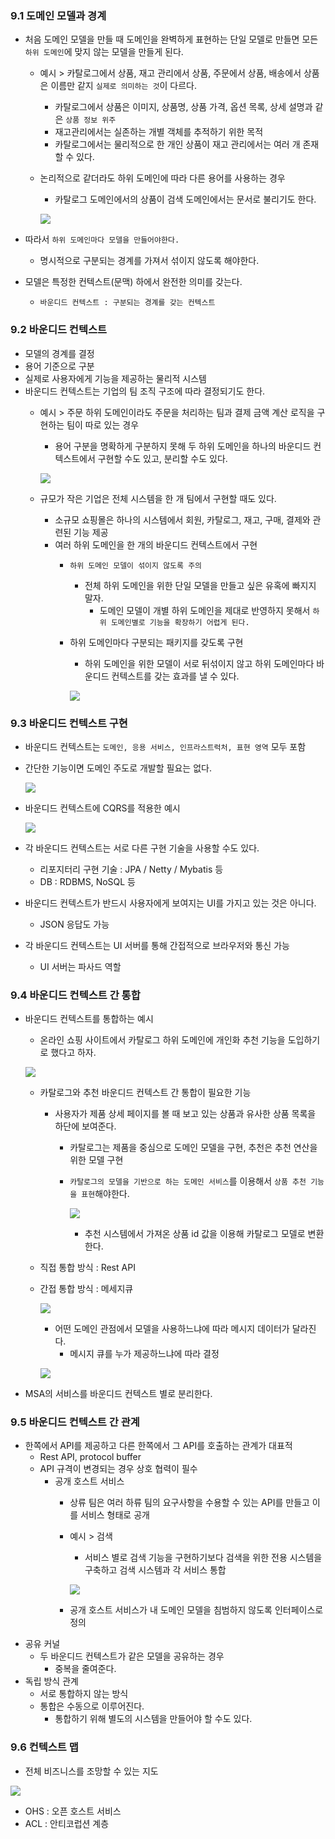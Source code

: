 ### 9.1 도메인 모델과 경계

- 처음 도메인 모델을 만들 때 도메인을 완벽하게 표현하는 단일 모델로 만들면 모든 `하위 도메인`에 맞지 않는 모델을 만들게 된다.
    - 예시 > 카탈로그에서 상품, 재고 관리에서 상품, 주문에서 상품, 배송에서 상품은 이름만 같지 `실제로 의미하는 것`이 다르다.
        - 카탈로그에서 상품은 이미지, 상품명, 상품 가격, 옵션 목록, 상세 설명과 같은 `상품 정보 위주`
        - 재고관리에서는 실존하는 개별 객체를 추적하기 위한 목적
        - 카탈로그에서는 물리적으로 한 개인 상품이 재고 관리에서는 여러 개 존재할 수 있다.
    - 논리적으로 같더라도 하위 도메인에 따라 다른 용어를 사용하는 경우
        - 카탈로그 도메인에서의 상품이 검색 도메인에서는 문서로 불리기도 한다.
        
        ![](https://velog.velcdn.com/images/bjo6300/post/99cfb6c9-d231-49d3-9cc1-43a73b93a766/image.png)

        
- 따라서 `하위 도메인마다 모델을 만들어야한다.`
    - 명시적으로 구분되는 경계를 가져서 섞이지 않도록 해야한다.
- 모델은 특정한 컨텍스트(문맥) 하에서 완전한 의미를 갖는다.
    - `바운디드 컨텍스트 : 구분되는 경계를 갖는 컨텍스트`

### 9.2 바운디드 컨텍스트

- 모델의 경계를 결정
- 용어 기준으로 구분
- 실제로 사용자에게 기능을 제공하는 물리적 시스템
- 바운디드 컨텍스트는 기업의 팀 조직 구조에 따라 결정되기도 한다.
    - 예시 > 주문 하위 도메인이라도 주문을 처리하는 팀과 결제 금액 계산 로직을 구현하는 팀이 따로 있는 경우
        - 용어 구분을 명확하게 구분하지 못해 두 하위 도메인을 하나의 바운디드 컨텍스트에서 구현할 수도 있고, 분리할 수도 있다.
        
        ![](https://velog.velcdn.com/images/bjo6300/post/77dfd07f-27ff-4377-ad34-2bc616a9cd91/image.png)

        
    - 규모가 작은 기업은 전체 시스템을 한 개 팀에서 구현할 때도 있다.
        - 소규모 쇼핑몰은 하나의 시스템에서 회원, 카탈로그, 재고, 구매, 결제와 관련된 기능 제공
        - 여러 하위 도메인을 한 개의 바운디드 컨텍스트에서 구현
            - `하위 도메인 모델이 섞이지 않도록 주의`
                - 전체 하위 도메인을 위한 단일 모델을 만들고 싶은 유혹에 빠지지 말자.
                    - 도메인 모델이 개별 하위 도메인을 제대로 반영하지 못해서 `하위 도메인별로 기능을 확장하기 어렵게 된다.`
            - 하위 도메인마다 구분되는 패키지를 갖도록 구현
                - 하위 도메인을 위한 모델이 서로 뒤섞이지 않고 하위 도메인마다 바운디드 컨텍스트를 갖는 효과를 낼 수 있다.
                
                ![](https://velog.velcdn.com/images/bjo6300/post/a6f1b4c5-4f71-4a68-bd10-bf416ddf029b/image.png)

                

### 9.3 바운디드 컨텍스트 구현

- 바운디드 컨텍스트는 `도메인, 응용 서비스, 인프라스트럭처, 표현 영역` 모두 포함
- 간단한 기능이면 도메인 주도로 개발할 필요는 없다.
    
    ![](https://velog.velcdn.com/images/bjo6300/post/14736d20-26fe-4494-bdff-28f07bad4b47/image.png)

    
- 바운디드 컨텍스트에 CQRS를 적용한 예시
    
    ![](https://velog.velcdn.com/images/bjo6300/post/0d4c91f0-566c-41e8-bda3-aae62a7d3059/image.png)

    
- 각 바운디드 컨텍스트는 서로 다른 구현 기술을 사용할 수도 있다.
    - 리포지터리 구현 기술 : JPA / Netty / Mybatis 등
    - DB : RDBMS, NoSQL 등
- 바운디드 컨텍스트가 반드시 사용자에게 보여지는 UI를 가지고 있는 것은 아니다.
    - JSON 응답도 가능
- 각 바운디드 컨텍스트는 UI 서버를 통해 간접적으로 브라우저와 통신 가능
    - UI 서버는 파사드 역할

### 9.4 바운디드 컨텍스트 간 통합

- 바운디드 컨텍스트를 통합하는 예시
    - 온라인 쇼핑 사이트에서 카탈로그 하위 도메인에 개인화 추천 기능을 도입하기로 했다고 하자.
    
    ![](https://velog.velcdn.com/images/bjo6300/post/0688b1b7-f25f-431e-aa16-150d7e5ec712/image.png)

    
    - 카탈로그와 추천 바운디드 컨텍스트 간 통합이 필요한 기능
        - 사용자가 제품 상세 페이지를 볼 때 보고 있는 상품과 유사한 상품 목록을 하단에 보여준다.
            - 카탈로그는 제품을 중심으로 도메인 모델을 구현, 추천은 추천 연산을 위한 모델 구현
            - `카탈로그의 모델을 기반으로 하는 도메인 서비스`를 이용해서 `상품 추천 기능을 표현`해야한다.
                
                ![](https://velog.velcdn.com/images/bjo6300/post/478ed316-4637-4958-9cc1-35bf51edb604/image.png)

                
                - 추천 시스템에서 가져온 상품 id 값을 이용해 카탈로그 모델로 변환한다.
    - 직접 통합 방식 : Rest API
    - 간접 통합 방식 : 메세지큐
        
        ![](https://velog.velcdn.com/images/bjo6300/post/efad663e-4544-4ec2-ac51-1461b61c51a4/image.png)

        
        - 어떤 도메인 관점에서 모델을 사용하느냐에 따라 메시지 데이터가 달라진다.
            - 메시지 큐를 누가 제공하느냐에 따라 결정

		![](https://velog.velcdn.com/images/bjo6300/post/67319788-94f8-4412-9285-b74ab11d749d/image.png)


                
- MSA의 서비스를 바운디드 컨텍스트 별로 분리한다.

### 9.5 바운디드 컨텍스트 간 관계

- 한쪽에서 API를 제공하고 다른 한쪽에서 그 API를 호출하는 관계가 대표적
    - Rest API, protocol buffer
    - API 규격이 변경되는 경우 상호 협력이 필수
        - 공개 호스트 서비스
            - 상류 팀은 여러 하류 팀의 요구사항을 수용할 수 있는 API를 만들고 이를 서비스 형태로 공개
            - 예시 > 검색
                - 서비스 별로 검색 기능을 구현하기보다 검색을 위한 전용 시스템을 구축하고 검색 시스템과 각 서비스 통합
                
                ![](https://velog.velcdn.com/images/bjo6300/post/327f2ed6-94c6-4c21-85c2-71fd857bde49/image.png)

                
            - 공개 호스트 서비스가 내 도메인 모델을 침범하지 않도록 인터페이스로 정의
- 공유 커널
    - 두 바운디드 컨텍스트가 같은 모델을 공유하는 경우
        - 중복을 줄여준다.
- 독립 방식 관계
    - 서로 통합하지 않는 방식
    - 통합은 수동으로 이루어진다.
        - 통합하기 위해 별도의 시스템을 만들어야 할 수도 있다.

### 9.6 컨텍스트 맵

- 전체 비즈니스를 조망할 수 있는 지도

![](https://velog.velcdn.com/images/bjo6300/post/89a99948-2884-46c4-9574-e1bf05ac206d/image.png)


- OHS : 오픈 호스트 서비스
- ACL : 안티코럽션 계층
